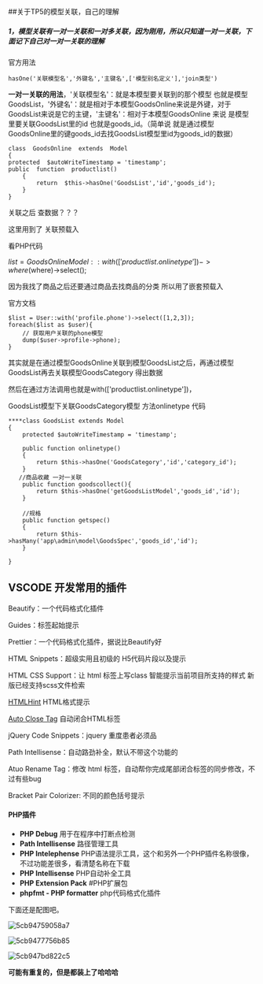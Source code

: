 ##关于TP5的模型关联，自己的理解

##### 1，模型关联有一对一关联和一对多关联，因为刚用，所以只知道一对一关联，下面记下自己对一对一关联的理解

官方用法

```
hasOne('关联模型名','外键名','主键名',['模型别名定义'],'join类型')
```

**一对一关联的用法**，'关联模型名'：就是本模型要关联到的那个模型 也就是模型GoodsList，'外键名'：就是相对于本模型GoodsOnline来说是外键，对于GoodsList来说是它的主键，'主键名'：相对于本模型GoodsOnline 来说 是模型里要关联GoodsList里的id 也就是goods_id。（简单说 就是通过模型GoodsOnline里的键goods_id去找GoodsList模型里id为goods_id的数据）

```
class  GoodsOnline  extends  Model
{
protected  $autoWriteTimestamp = 'timestamp';
public  function  productlist()
    {
        return  $this->hasOne('GoodsList','id','goods_id');
    }
}
```

关联之后 查数据？？？

这里用到了 关联预载入

看PHP代码

$list = GoodsOnlineModel::with(['productlist.onlinetype'])->where($where)->select();

因为我找了商品之后还要通过商品去找商品的分类 所以用了嵌套预载入

官方文档

```
$list = User::with('profile.phone')->select([1,2,3]);
foreach($list as $user){
    // 获取用户关联的phone模型
    dump($user->profile->phone);
}
```

其实就是在通过模型GoodsOnline关联到模型GoodsList之后，再通过模型GoodsList再去关联模型GoodsCategory 得出数据

然后在通过方法调用也就是with(['productlist.onlinetype'])，

GoodsList模型下关联GoodsCategory模型 方法onlinetype 代码

```
****class GoodsList extends Model
{
    protected $autoWriteTimestamp = 'timestamp';

    public function onlinetype()
    {
        return $this->hasOne('GoodsCategory','id','category_id');
    }
   //商品收藏 一对一关联
    public function goodscollect(){
        return $this->hasOne('getGoodsListModel','goods_id','id');
    }

    //规格
    public function getspec()
    {
        return $this->hasMany('app\admin\model\GoodsSpec','goods_id','id');
    }

}
```

## VSCODE 开发常用的插件

Beautify：一个代码格式化插件

Guides：标签起始提示

Prettier：一个代码格式化插件，据说比Beautify好

HTML Snippets：超级实用且初级的 H5代码片段以及提示

HTML CSS Support：让 html 标签上写class 智能提示当前项目所支持的样式  新版已经支持scss文件检索

[HTMLHint](https://marketplace.visualstudio.com/items?itemName=mkaufman.HTMLHint) HTML格式提示

[Auto Close Tag](https://marketplace.visualstudio.com/items?itemName=formulahendry.auto-close-tag) 自动闭合HTML标签

jQuery Code Snippets：jquery 重度患者必须品

 Path Intellisense：自动路劲补全，默认不带这个功能的

 Atuo Rename Tag：修改 html 标签，自动帮你完成尾部闭合标签的同步修改，不过有些bug

Bracket Pair Colorizer: 不同的颜色括号提示

#### PHP插件

- **PHP Debug** 用于在程序中打断点检测
- **Path Intellisense**  路径管理工具
- **PHP Intelephense**  PHP语法提示工具，这个和另外一个PHP插件名称很像，不过功能差很多，看清楚名称在下载
- **PHP Intellisense**   PHP自动补全工具
- **PHP Extension  Pack**    #PHP扩展包
- **phpfmt - PHP formatter**  php代码格式化插件

下面还是配图吧。

![5cb94759058a7](https://i.loli.net/2019/04/19/5cb94759058a7.png)

  ![5cb9477756b85](https://i.loli.net/2019/04/19/5cb9477756b85.png)

![5cb947bd822c5](https://i.loli.net/2019/04/19/5cb947bd822c5.png)

**可能有重复的，但是都装上了哈哈哈**  
